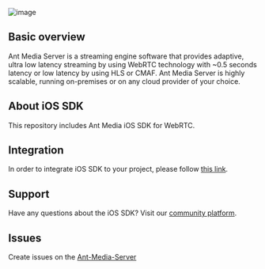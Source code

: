 ![image](https://user-images.githubusercontent.com/54481799/95862105-16cb0e00-0d6b-11eb-9087-88888889825d.png)

## Basic overview

Ant Media Server is a streaming engine software that provides adaptive, ultra low latency streaming by using WebRTC technology with ~0.5 seconds latency or low latency by using HLS or CMAF. Ant Media Server is highly scalable, running on-premises or on any cloud provider of your choice.

## About iOS SDK

This repository includes Ant Media iOS SDK for WebRTC. 

## Integration 

In order to integrate iOS SDK to your project, please follow [this link](https://resources.antmedia.io/docs/ios-sdk).

## Support

Have any questions about the iOS SDK? Visit our [community platform](http://community.antmedia.io/).


## Issues
Create issues on the [Ant-Media-Server](https://github.com/ant-media/Ant-Media-Server/issues)

